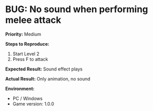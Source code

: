 # BUG: No sound when performing melee attack

**Priority:** Medium

**Steps to Reproduce:**
1. Start Level 2
2. Press F to attack

**Expected Result:**
Sound effect plays

**Actual Result:**
Only animation, no sound

**Environment:**
- PC / Windows
- Game version: 1.0.0
